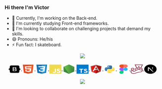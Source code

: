 ### Hi there I'm Victor

- 🔭 Currently, I'm working on the Back-end.
- 🌱 I'm currently studying Front-end frameworks.
- 👯 I'm looking to collaborate on challenging projects that demand my skills.
- 😄 Pronouns: He/his
- ⚡ Fun fact: I skateboard.

<div align="center">
  <a href="https://github.com/VictorMattosWeb/">
  <img height="160em" src="https://github-readme-stats.vercel.app/api/top-langs/?username=VictorMattosWeb&layout=compact&langs_count=7&theme=slateorange"/>
</div>

<div align="center" style="display: inline_block"><br>
  <img align="center" alt="Victor-Bootstrap" height="30" width="40" src="https://raw.githubusercontent.com/devicons/devicon/master/icons/bootstrap/bootstrap-plain.svg">
  <img align="center" alt="Victor-HTML5" height="30" width="40" src="https://raw.githubusercontent.com/devicons/devicon/master/icons/html5/html5-original.svg">
  <img align="center" alt="Victor-CSS3" height="30" width="40" src="https://raw.githubusercontent.com/devicons/devicon/master/icons/css3/css3-original.svg">
  <img align="center" alt="Victor-Js" height="30" width="40" src="https://raw.githubusercontent.com/devicons/devicon/master/icons/javascript/javascript-plain.svg">
  <img align="center" alt="Victor-Node" height="30" width="40" src="https://raw.githubusercontent.com/devicons/devicon/master/icons/nodejs/nodejs-original.svg">
  <img align="center" alt="Victor-Ts" height="30" width="40" src="https://raw.githubusercontent.com/devicons/devicon/master/icons/typescript/typescript-plain.svg">
  <img align="center" alt="Victor-Angularjs" height="30" width="40" src="https://raw.githubusercontent.com/devicons/devicon/master/icons/angularjs/angularjs-original.svg">
  <img align="center" alt="Victor-Python" height="30" width="40" src="https://raw.githubusercontent.com/devicons/devicon/master/icons/python/python-original.svg">
  <img align="center" alt="Victor-Arduino" height="30" width="40" src="https://raw.githubusercontent.com/devicons/devicon/master/icons/figma/figma-original.svg">
  <img align="center" alt="Victor-Arduino" height="30" width="40" src="https://raw.githubusercontent.com/devicons/devicon/master/icons/jest/jest-plain.svg"> 
 <img align="center" alt="Next.js" height="30" width="40" src="https://raw.githubusercontent.com/devicons/devicon/master/icons/nextjs/nextjs-original.svg">


</div>
<br/>
<div align="center"> 
  <a href="https://www.linkedin.com/in/victor-mattos-9a2b1a1b2/" target="_blank"><img src="https://img.shields.io/badge/-LinkedIn-%230077B5?style=for-the-badge&logo=linkedin&logoColor=white" target="_blank"></a> 
  
</div>
